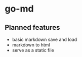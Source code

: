 # go-md

## Planned features

- basic markdown save and load
- markdown to html
- serve as a static file
